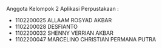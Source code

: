 Anggota Kelompok 2 Aplikasi Perpustakaan :
- 1102200025	ALLAAM ROSYAD AKBAR
- 1102200028	DESFIANTO
- 1102200032	SHENNY VERRIAN AKBAR
- 1102200047	MARCELINO CHRISTIAN PERMANA PUTRA
